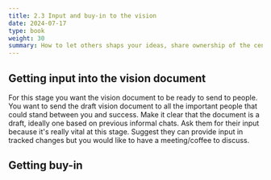```yaml
---
title: 2.3 Input and buy-in to the vision
date: 2024-07-17
type: book
weight: 30
summary: How to let others shaps your ideas, share ownership of the centre and become your advocates in the process.
---
```


## Getting input into the vision document

For this stage you want the vision document to be ready to send to people. You want to send the draft vision document to all the important people that could stand between you and success. Make it clear that the document is a draft, ideally one based on previous informal chats. Ask them for their input because it's really vital at this stage. Suggest they can provide input in tracked changes but you would like to have a meeting/coffee to discuss.

## Getting buy-in
